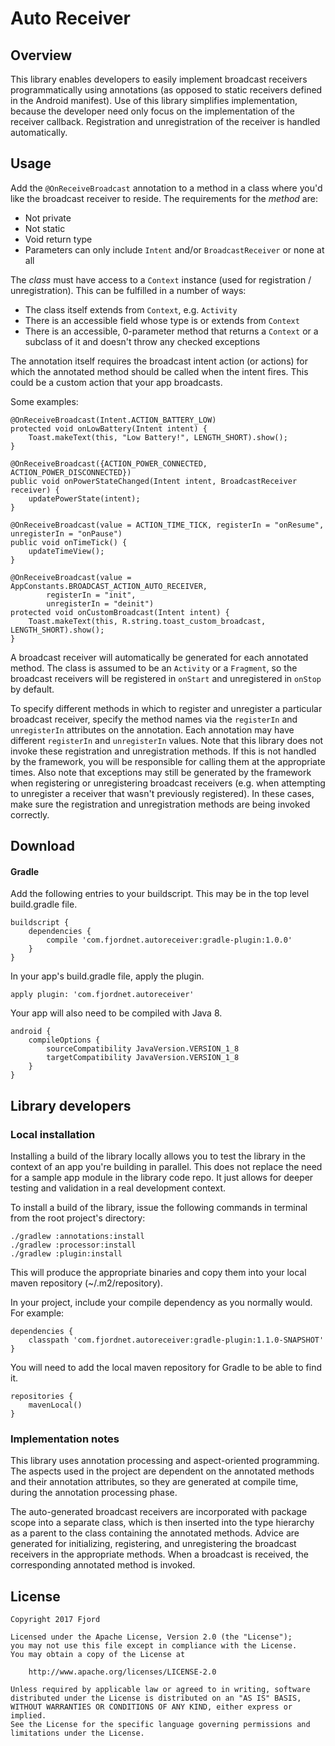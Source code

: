 # Auto Receiver

## Overview

This library enables developers to easily implement broadcast receivers programmatically using annotations (as opposed to static receivers defined in the Android manifest). Use of this library simplifies implementation, because the developer need only focus on the implementation of the receiver callback. Registration and unregistration of the receiver is handled automatically.

## Usage

Add the `@OnReceiveBroadcast` annotation to a method in a class where you'd like the broadcast receiver to reside. The requirements for the _method_ are:

* Not private
* Not static
* Void return type
* Parameters can only include `Intent` and/or `BroadcastReceiver` or none at all

The _class_ must have access to a `Context` instance (used for registration / unregistration). This can be fulfilled in a number of ways:

* The class itself extends from `Context`, e.g. `Activity`
* There is an accessible field whose type is or extends from `Context`
* There is an accessible, 0-parameter method that returns a `Context` or a subclass of it and doesn't throw any checked exceptions

The annotation itself requires the broadcast intent action (or actions) for which the annotated method should be called when the intent fires. This could be a custom action that your app broadcasts.

Some examples:

    @OnReceiveBroadcast(Intent.ACTION_BATTERY_LOW)
    protected void onLowBattery(Intent intent) {
        Toast.makeText(this, "Low Battery!", LENGTH_SHORT).show();
    }
    
    @OnReceiveBroadcast({ACTION_POWER_CONNECTED, ACTION_POWER_DISCONNECTED})
    public void onPowerStateChanged(Intent intent, BroadcastReceiver receiver) {
        updatePowerState(intent);
    }
    
    @OnReceiveBroadcast(value = ACTION_TIME_TICK, registerIn = "onResume", unregisterIn = "onPause")
    public void onTimeTick() {
        updateTimeView();
    }
    
    @OnReceiveBroadcast(value = AppConstants.BROADCAST_ACTION_AUTO_RECEIVER,
            registerIn = "init",
            unregisterIn = "deinit")
    protected void onCustomBroadcast(Intent intent) {
        Toast.makeText(this, R.string.toast_custom_broadcast, LENGTH_SHORT).show();
    }

A broadcast receiver will automatically be generated for each annotated method. The class is assumed to be an `Activity` or a `Fragment`, so the broadcast receivers will be registered in `onStart` and unregistered in `onStop` by default.

To specify different methods in which to register and unregister a particular broadcast receiver, specify the method names via the `registerIn` and `unregisterIn` attributes on the annotation. Each annotation may have different `registerIn` and `unregisterIn` values. Note that this library does not invoke these registration and unregistration methods. If this is not handled by the framework, you will be responsible for calling them at the appropriate times. Also note that exceptions may still be generated by the framework when registering or unregistering broadcast receivers (e.g. when attempting to unregister a receiver that wasn't previously registered). In these cases, make sure the registration and unregistration methods are being invoked correctly.

## Download

#### Gradle

Add the following entries to your buildscript. This may be in the top level build.gradle file.

    buildscript {
        dependencies {
            compile 'com.fjordnet.autoreceiver:gradle-plugin:1.0.0'
        }
    }

In your app's build.gradle file, apply the plugin.

    apply plugin: 'com.fjordnet.autoreceiver'

Your app will also need to be compiled with Java 8.

    android {
        compileOptions {
            sourceCompatibility JavaVersion.VERSION_1_8
            targetCompatibility JavaVersion.VERSION_1_8
        }
    }

## Library developers

### Local installation

Installing a build of the library locally allows you to test the library in the context of an app you're building in parallel.
This does not replace the need for a sample app module in the library code repo. It just allows for deeper testing and validation in a real development context.

To install a build of the library, issue the following commands in terminal from the root project's directory:

    ./gradlew :annotations:install
    ./gradlew :processor:install
    ./gradlew :plugin:install

This will produce the appropriate binaries and copy them into your local maven repository (~/.m2/repository).

In your project, include your compile dependency as you normally would. For example:

    dependencies {
        classpath 'com.fjordnet.autoreceiver:gradle-plugin:1.1.0-SNAPSHOT'
    }

You will need to add the local maven repository for Gradle to be able to find it.

    repositories {
        mavenLocal()
    }

### Implementation notes

This library uses annotation processing and aspect-oriented programming. The aspects used in the project are dependent on the annotated methods and their annotation attributes, so they are generated at compile time, during the annotation processing phase.

The auto-generated broadcast receivers are incorporated with package scope into a separate class, which is then inserted into the type hierarchy as a parent to the class containing the annotated methods. Advice are generated for initializing, registering, and unregistering the broadcast receivers in the appropriate methods. When a broadcast is received, the corresponding annotated method is invoked.

## License

    Copyright 2017 Fjord

    Licensed under the Apache License, Version 2.0 (the "License");
    you may not use this file except in compliance with the License.
    You may obtain a copy of the License at

        http://www.apache.org/licenses/LICENSE-2.0

    Unless required by applicable law or agreed to in writing, software
    distributed under the License is distributed on an "AS IS" BASIS,
    WITHOUT WARRANTIES OR CONDITIONS OF ANY KIND, either express or implied.
    See the License for the specific language governing permissions and
    limitations under the License.


